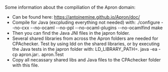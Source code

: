 Some information about the compiliation of the Apron domain:
- Can be found here: https://antoinemine.github.io/Apron/doc/
- Compile for Java (excpluding everything not needed) with: 
  ./configure --no-cxx --no-ocaml --no-ppl --no-ocaml-plugins --no-ocamlfind
  make
- Then you can find the Java JNI files in the japron folder.
- Several shared libraries from across the Apron folders are needed for CPAchecker. Test by using ldd on the shared libraries, or by executing the Java tests in the japron folder with:
  LD_LIBRARY_PATH=. java -ea -cp apron.jar:. apron.Test 
- Copy all necassary shared libs and Java files to the CPAchecker folder with this file.
